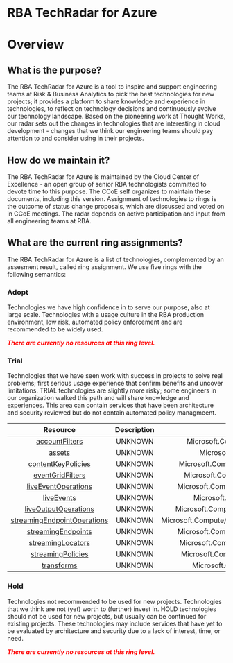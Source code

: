 
RBA TechRadar for Azure
=======================

# Overview

## What is the purpose?


The RBA TechRadar for Azure is a tool to inspire and support engineering teams at Risk & Business Analytics to pick the best technologies for new projects; it provides a platform to share knowledge and experience in technologies, to reflect on technology decisions and continuously evolve our technology landscape.  Based on the pioneering work at Thought Works, our radar sets out the changes in technologies that are interesting in cloud development - changes that we think our engineering teams should pay attention to and consider using in their projects.
## How do we maintain it?


The RBA TechRadar for Azure is maintained by the Cloud Center of Excellence - an open group of senior RBA technologists committed to devote time to this purpose.  The CCoE self organizes to maintain these documents, including this version.  Assignment of technologies to rings is the outcome of status change proposals, which are discussed and voted on in CCoE meetings.  The radar depends on active participation and input from all engineering teams at RBA.
## What are the current ring assignments?


The RBA TechRadar for Azure is a list of technologies, complemented by an assesment result, called ring assignment.  We use five rings with the following semantics:
### Adopt


Technologies we have high confidence in to serve our purpose, also at large scale.  Technologies with a usage culture in the RBA production environment, low risk, automated policy enforcement and are recommended to be widely used.  
  
***<font color="red"> There are currently no resources at this ring level. </font>***
### Trial


Technologies that we have seen work with success in projects to solve real problems;  first serious usage experience that confirm benefits and uncover limitations.  TRIAL technologies are slightly more risky; some engineers in our organization walked this path and will share knowledge and experiences.  This area can contain services that have been architecture and security reviewed but do not contain automated policy managmeent.  

|Resource|Description|Path|Status|
| :---: | :---: | :---: | :---: |
|[accountFilters](https://github.com/openrba/python-azure-techradar/blob/master/Microsoft.Compute/mediaservices/accountFilters/README.md)|UNKNOWN|Microsoft.Compute/mediaservices/accountFilters|TRIAL|
|[assets](https://github.com/openrba/python-azure-techradar/blob/master/Microsoft.Compute/mediaservices/assets/README.md)|UNKNOWN|Microsoft.Compute/mediaservices/assets|TRIAL|
|[contentKeyPolicies](https://github.com/openrba/python-azure-techradar/blob/master/Microsoft.Compute/mediaservices/contentKeyPolicies/README.md)|UNKNOWN|Microsoft.Compute/mediaservices/contentKeyPolicies|TRIAL|
|[eventGridFilters](https://github.com/openrba/python-azure-techradar/blob/master/Microsoft.Compute/mediaservices/eventGridFilters/README.md)|UNKNOWN|Microsoft.Compute/mediaservices/eventGridFilters|TRIAL|
|[liveEventOperations](https://github.com/openrba/python-azure-techradar/blob/master/Microsoft.Compute/mediaservices/liveEventOperations/README.md)|UNKNOWN|Microsoft.Compute/mediaservices/liveEventOperations|TRIAL|
|[liveEvents](https://github.com/openrba/python-azure-techradar/blob/master/Microsoft.Compute/mediaservices/liveEvents/README.md)|UNKNOWN|Microsoft.Compute/mediaservices/liveEvents|TRIAL|
|[liveOutputOperations](https://github.com/openrba/python-azure-techradar/blob/master/Microsoft.Compute/mediaservices/liveOutputOperations/README.md)|UNKNOWN|Microsoft.Compute/mediaservices/liveOutputOperations|TRIAL|
|[streamingEndpointOperations](https://github.com/openrba/python-azure-techradar/blob/master/Microsoft.Compute/mediaservices/streamingEndpointOperations/README.md)|UNKNOWN|Microsoft.Compute/mediaservices/streamingEndpointOperations|TRIAL|
|[streamingEndpoints](https://github.com/openrba/python-azure-techradar/blob/master/Microsoft.Compute/mediaservices/streamingEndpoints/README.md)|UNKNOWN|Microsoft.Compute/mediaservices/streamingEndpoints|TRIAL|
|[streamingLocators](https://github.com/openrba/python-azure-techradar/blob/master/Microsoft.Compute/mediaservices/streamingLocators/README.md)|UNKNOWN|Microsoft.Compute/mediaservices/streamingLocators|TRIAL|
|[streamingPolicies](https://github.com/openrba/python-azure-techradar/blob/master/Microsoft.Compute/mediaservices/streamingPolicies/README.md)|UNKNOWN|Microsoft.Compute/mediaservices/streamingPolicies|TRIAL|
|[transforms](https://github.com/openrba/python-azure-techradar/blob/master/Microsoft.Compute/mediaservices/transforms/README.md)|UNKNOWN|Microsoft.Compute/mediaservices/transforms|TRIAL|

### Hold


Technologies not recommended to be used for new projects. Technologies that we think are not (yet) worth to (further) invest in.  HOLD technologies should not be used for new projects, but usually can be continued for existing projects.  These technologies may include services that have yet to be evaluated by architecture and security due to a lack of interest, time, or need.  
  
***<font color="red"> There are currently no resources at this ring level. </font>***